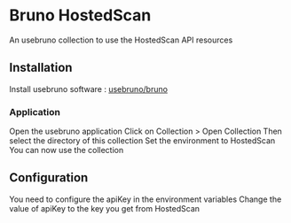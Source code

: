 # Bruno HostedScan

An usebruno collection to use the HostedScan API resources

## Installation

Install usebruno software : [usebruno/bruno](https://github.com/usebruno/bruno)

### Application

Open the usebruno application
Click on Collection > Open Collection
Then select the directory of this collection
Set the environment to HostedScan
You can now use the collection

## Configuration

You need to configure the apiKey in the environment variables
Change the value of apiKey to the key you get from HostedScan
